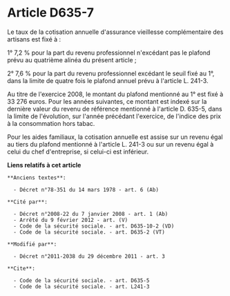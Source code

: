 # Article D635-7

Le taux de la cotisation annuelle d'assurance vieillesse complémentaire des artisans est fixé à :

1° 7,2 % pour la part du revenu professionnel n'excédant pas le plafond prévu au quatrième alinéa du présent article ;

2° 7,6 % pour la part du revenu professionnel excédant le seuil fixé au 1°, dans la limite de quatre fois le plafond annuel
prévu à l'article L. 241-3.

Au titre de l'exercice 2008, le montant du plafond mentionné au 1° est fixé à 33 276 euros. Pour les années suivantes, ce
montant est indexé sur la dernière valeur du revenu de référence mentionné à l'article D. 635-5, dans la limite de
l'évolution, sur l'année précédant l'exercice, de l'indice des prix à la consommation hors tabac.

Pour les aides familiaux, la cotisation annuelle est assise sur un revenu égal au tiers du plafond mentionné à l'article L.
241-3 ou sur un revenu égal à celui du chef d'entreprise, si celui-ci est inférieur.

**Liens relatifs à cet article**

	**Anciens textes**:

	  - Décret n°78-351 du 14 mars 1978 - art. 6 (Ab)

	**Cité par**:

	  - Décret n°2008-22 du 7 janvier 2008 - art. 1 (Ab)
	  - Arrêté du 9 février 2012 - art. (V)
	  - Code de la sécurité sociale. - art. D635-10-2 (VD)
	  - Code de la sécurité sociale. - art. D635-2 (VT)

	**Modifié par**:

	  - Décret n°2011-2038 du 29 décembre 2011 - art. 3

	**Cite**:

	  - Code de la sécurité sociale. - art. D635-5
	  - Code de la sécurité sociale. - art. L241-3
